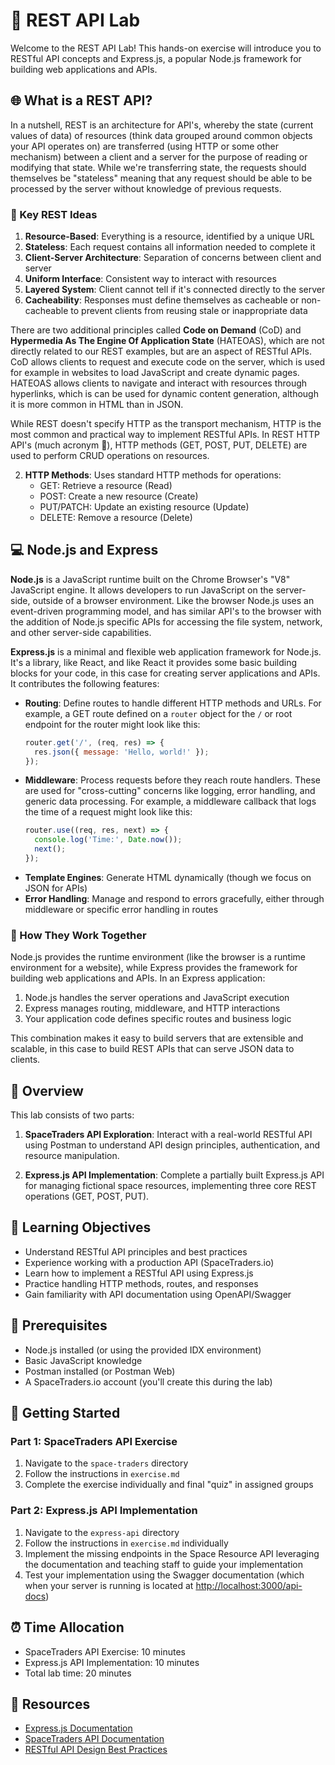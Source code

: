 # 🚀 REST API Lab

Welcome to the REST API Lab! This hands-on exercise will introduce you to RESTful API concepts and Express.js, a popular Node.js framework for building web applications and APIs.

## 🌐 What is a REST API?

In a nutshell, REST is an architecture for API's, whereby the state (current values of data) of resources (think data grouped around common objects your API operates on) are transferred (using HTTP or some other mechanism) between a client and a server for the purpose of reading or modifying that state. While we're transferring state, the requests should themselves be "stateless" meaning that any request should be able to be processed by the server without knowledge of previous requests.

### 💯 Key REST Ideas

1. **Resource-Based**: Everything is a resource, identified by a unique URL
2. **Stateless**: Each request contains all information needed to complete it
3. **Client-Server Architecture**: Separation of concerns between client and server
4. **Uniform Interface**: Consistent way to interact with resources
5. **Layered System**: Client cannot tell if it's connected directly to the server
6. **Cacheability**: Responses must define themselves as cacheable or non-cacheable to prevent clients from reusing stale or inappropriate data

There are two additional principles called **Code on Demand** (CoD) and **Hypermedia As The Engine Of Application State** (HATEOAS), which are not directly related to our REST examples, but are an aspect of RESTful APIs. CoD allows clients to request and execute code on the server, which is used for example in websites to load JavaScript and create dynamic pages. HATEOAS allows clients to navigate and interact with resources through hyperlinks, which is can be used for dynamic content generation, although it is more common in HTML than in JSON.

While REST doesn't specify HTTP as the transport mechanism, HTTP is the most common and practical way to implement RESTful APIs. In REST HTTP API's (much acronym 🐶), HTTP methods (GET, POST, PUT, DELETE) are used to perform CRUD operations on resources.

2. **HTTP Methods**: Uses standard HTTP methods for operations:
   - GET: Retrieve a resource (Read)
   - POST: Create a new resource (Create)
   - PUT/PATCH: Update an existing resource (Update)
   - DELETE: Remove a resource (Delete)


## 💻 Node.js and Express

**Node.js** is a JavaScript runtime built on the Chrome Browser's "V8" JavaScript engine. It allows developers to run JavaScript on the server-side, outside of a browser environment. Like the browser Node.js uses an event-driven programming model, and has similar API's to the browser with the addition of Node.js specific APIs for accessing the file system, network, and other server-side capabilities.

**Express.js** is a minimal and flexible web application framework for Node.js. It's a library, like React, and like React it provides some basic building blocks for your code, in this case for creating server applications and APIs. It contributes the following features:

- **Routing**: Define routes to handle different HTTP methods and URLs. For example, a GET route defined on a `router` object for the `/` or root endpoint for the router might look like this:
    ```javascript
    router.get('/', (req, res) => {
      res.json({ message: 'Hello, world!' });
    });
    ```
- **Middleware**: Process requests before they reach route handlers. These are used for "cross-cutting" concerns like logging, error handling, and generic data processing. For example, a middleware callback that logs the time of a request might look like this:
    ```javascript
    router.use((req, res, next) => {
      console.log('Time:', Date.now());
      next();
    });
    ```
- **Template Engines**: Generate HTML dynamically (though we focus on JSON for APIs)
- **Error Handling**: Manage and respond to errors gracefully, either through middleware or specific error handling in routes

### 🧲 How They Work Together

Node.js provides the runtime environment (like the browser is a runtime environment for a website), while Express provides the framework for building web applications and APIs. In an Express application:

1. Node.js handles the server operations and JavaScript execution
2. Express manages routing, middleware, and HTTP interactions
3. Your application code defines specific routes and business logic

This combination makes it easy to build servers that are extensible and scalable, in this case to build REST APIs that can serve JSON data to clients.

## 🔎 Overview

This lab consists of two parts:

1. **SpaceTraders API Exploration**: Interact with a real-world RESTful API using Postman to understand API design principles, authentication, and resource manipulation.

2. **Express.js API Implementation**: Complete a partially built Express.js API for managing fictional space resources, implementing three core REST operations (GET, POST, PUT).

## 📖 Learning Objectives

- Understand RESTful API principles and best practices
- Experience working with a production API (SpaceTraders.io)
- Learn how to implement a RESTful API using Express.js
- Practice handling HTTP methods, routes, and responses
- Gain familiarity with API documentation using OpenAPI/Swagger

## 📝 Prerequisites

- Node.js installed (or using the provided IDX environment)
- Basic JavaScript knowledge
- Postman installed (or Postman Web)
- A SpaceTraders.io account (you'll create this during the lab)

## 🔰 Getting Started

### Part 1: SpaceTraders API Exercise

1. Navigate to the `space-traders` directory
2. Follow the instructions in `exercise.md`
3. Complete the exercise individually and final "quiz" in assigned groups

### Part 2: Express.js API Implementation

1. Navigate to the `express-api` directory
2. Follow the instructions in `exercise.md` individually
3. Implement the missing endpoints in the Space Resource API leveraging the documentation and teaching staff to guide your implementation
4. Test your implementation using the Swagger documentation (which when your server is running is located at [http://localhost:3000/api-docs](http://localhost:3000/api-docs))

## ⏰ Time Allocation

- SpaceTraders API Exercise: 10 minutes
- Express.js API Implementation: 10 minutes
- Total lab time: 20 minutes

## 📓 Resources

- [Express.js Documentation](https://expressjs.com/)
- [SpaceTraders API Documentation](https://spacetraders.io/docs/api)
- [RESTful API Design Best Practices](https://restfulapi.net/)